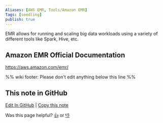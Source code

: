 ```yaml
---
Aliases: [AWS EMR, Tools/Amazon EMR]
Tags: [seedling]
publish: true
---
```


EMR allows for running and scaling big data workloads using a variety of different tools like Spark, Hive, etc.

## Amazon EMR Official Documentation

https://aws.amazon.com/emr/

%% wiki footer: Please don't edit anything below this line %%

## This note in GitHub

<span class="git-footer">[Edit In GitHub](https://github.dev/data-engineering-community/data-engineering-wiki/blob/main/Tools/Data%20Processing/Amazon%20EMR.md "git-hub-edit-note") | [Copy this note](https://raw.githubusercontent.com/data-engineering-community/data-engineering-wiki/main/Tools/Data%20Processing/Amazon%20EMR.md "git-hub-copy-note")</span>

<span class="git-footer">Was this page helpful?
[👍](https://tally.so/r/mOaxjk?rating=Yes&url=https://dataengineering.wiki/Tools/Data%20Processing/Amazon%20EMR) or [👎](https://tally.so/r/mOaxjk?rating=No&url=https://dataengineering.wiki/Tools/Data%20Processing/Amazon%20EMR)</span>
